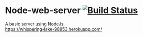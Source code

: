 # Node-web-server  [![Build Status](https://travis-ci.org/Burlesque1/Node-web-server.svg?branch=master)](https://travis-ci.org/Burlesque1/Node-web-server)
A basic server using NodeJs. </br>
https://whispering-lake-98853.herokuapp.com/
